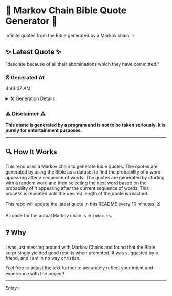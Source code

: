 # 📖 Markov Chain Bible Quote Generator 📖

Infinite quotes from the Bible generated by a Markov chain. ✨

## ✨ Latest Quote ✨
"desolate because of all their abominations which they have committed."

### ⏰ Generated At
*4:44:07 AM*

<details>
    <summary>🛠️ Generation Details</summary>
    <p>
        <strong>🌱 Seed:</strong> desolate<br>
        <strong>🔄 Iterations:</strong> 9<br>
        <strong>📜 Context History:</strong><br>[ desolate ]: because<br>[ desolate, because ]: of<br>[ desolate, because, of ]: all<br>[ desolate, because, of, all ]: their<br>[ desolate, because, of, all, their ]: abominations<br>[ desolate, because, of, all, their, abominations ]: which<br>[ because, of, all, their, abominations, which ]: they<br>[ of, all, their, abominations, which, they ]: have<br>[ all, their, abominations, which, they, have ]: committed.<br>
    </p>
</details>

### ⚠️ Disclaimer ⚠️
**This quote is generated by a program and is not to be taken seriously. It is purely for entertainment purposes.**

---

## 🔍 How It Works

This repo uses a Markov chain to generate Bible quotes. The quotes are generated by using the Bible as a dataset to find the probability of a word appearing after a sequence of words. The quotes are generated by starting with a random word and then selecting the next word based on the probability of it appearing after the current sequence of words. This process is repeated until the desired length of the quote is reached.

This repo will update the latest quote in this README every 10 minutes. ⏳

All code for the actual Markov chain is in `index.ts`.

## ❓ Why

I was just messing around with Markov Chains and found that the Bible surprisingly yielded good results when prompted. 
It was suggested by a friend, and I am in no way christian.

Feel free to adjust the text further to accurately reflect your intent and experience with the project!

---

*Enjoy*✨
